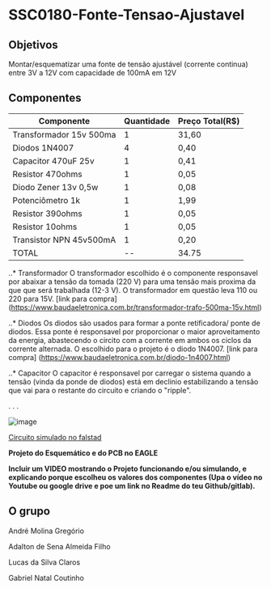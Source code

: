 # SSC0180-Fonte-Tensao-Ajustavel

## Objetivos
Montar/esquematizar uma fonte de tensão ajustável (corrente continua)  entre 3V a 12V com capacidade de 100mA em 12V

## Componentes
Componente     | Quantidade | Preço Total(R$)
---            | ---        | ---
Transformador 15v 500ma | 1          | 31,60
Diodos 1N4007           | 4          | 0,40
Capacitor 470uF 25v     | 1          | 0,41
Resistor 470ohms        | 1          | 0,05
Diodo Zener 13v 0,5w    | 1          | 0,08
Potenciômetro 1k        | 1          | 1,99
Resistor 390ohms        | 1          | 0,05
Resistor 10ohms         | 1          | 0,05
Transistor NPN 45v500mA | 1          | 0,20
TOTAL | -- | 34.75

..* Transformador
O transformador escolhido é o componente responsavel por abaixar a tensão da tomada (220 V) para uma tensão mais proxima da que que será trabalhada (12-3 V). O transformador em questão leva 110 ou 220 para 15V.
[link para compra] (https://www.baudaeletronica.com.br/transformador-trafo-500ma-15v.html)

..* Diodos
Os diodos são usados para formar a ponte retificadora/ ponte de diodos. Essa ponte é responsavel por proporcionar o maior aproveitamento da energia, abastecendo o circito com a corrente em ambos os ciclos da corrente alternada. O escolhido para o projeto é o diodo 1N4007.
[link para compra] (https://www.baudaeletronica.com.br/diodo-1n4007.html)

..* Capacitor
O capacitor é responsavel por carregar o sistema quando a tensão (vinda da ponde de diodos) está em declinio estabilizando a tensão que vai para o restante do circuito e criando o "ripple". 

.
.
.

![image](https://user-images.githubusercontent.com/70608303/126587615-77a5b935-c136-45e0-a507-f490d6816679.png)


[Circuito simulado no falstad](https://www.falstad.com/circuit/circuitjs.html?ctz=CQAgjCAMB0l3BWcAOaAmA7MgnGB-kA2MAFgwTRBMJCRIGZaBTAWjDACgB3K5SENMmRUwNQcMgd6JEAC8mAOyYAnNvRYyIYaBlL0KyMNkFh4aVhigDY8W3cjJNjTrJFihbgWhmV5S1WDqJBzKnqL8JKJeMhEYkjwIJD4eJHwCHvG0SeCE-ImaxlDcnmjeVKnRRaH5lTXiVmBomZE04VmauUUALlTYYg7tAgP8ECyE0PT0kCSQCLmQ9Lr0jUgwuqm4k5hYkISElKb8ACZMAGYAhgCuADZdHADGIPoHnc-pElA205ZG6HtJ2AQyAwqUIjhoMDgnB4pU0GH6wjA8KKMLKTWEsPAyMy9CaAgwlHR+MoOLxRNx-EwJOKVPeTwodMytLabzakiOTzJA2ZnUoJwuNzuHNpaDmlSJfLOV1uHGFBIEYopQwxIH50qF4u58rakoFMoAbuBsszskiIeAQK9TFZ+DAEBwACpGuEI4lWGKwMEkEmwEhAwggmbGEjYPhkaylabUabGBALQKsKIwbApkK8SkpNLeW1UODFJIYsoFrEQmny0VicsZDhImSpEbI+uVLTwT6IEAAJSYAGcAJbdrrnBT3Jj5ipm9MlooAD2dOQxjSxEBkwgdyiH3dOAHtlABbc5HHcAHW7eAAahxZ9mBNapkg0IEqCBhAAFLcKLpME9drq9069+4Dx3c5LyeRc8EoehCjwOhnxAABhc4AAdznuXsumPbsThPAAxXtbnXABzJhd1AqDsCeSBKAYJA7yfYQAC1FBUE9An1UDvSQCDaCmcB8HokA3w-AAr4dey3XcmC6ZQt1YgBrb8mEIm4gOUUD8Ao7wkCBSkKhXBDzmUQiQJ4N56haRlilZToLLZDgtyGS0YlzUNOVtaAIEpRzGAdRRuwAY9krDzhPDD9yOECHIo3F3UgVyZk+LQBBAaKQF8hQAqC5CAGfuxPELN3w6TzmI0iHJoQhnKDDF3MJZKaB8vzApPBQCsAoyQKAA)

**Projeto do Esquemático e do PCB no EAGLE**

**Incluir um VIDEO mostrando o Projeto funcionando e/ou simulando, e explicando porque escolheu os valores dos componentes (Upa o vídeo no Youtube ou google drive e poe um link no Readme do teu Github/gitlab).**

## O grupo

André Molina Gregório

Adalton de Sena Almeida Filho

Lucas da Silva Claros

Gabriel Natal Coutinho
